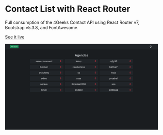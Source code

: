 # Contact List with React Router

Full consumption of the 4Geeks Contact API using React Router v7, Bootstrap v5.3.8, and FontAwesome.

[See it live](https://4geeks-contact-list.vercel.app/)

![Preview](public/preview.png)
